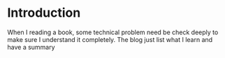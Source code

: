 # Introduction
When I reading a book, some technical problem need be check deeply to make sure I understand it completely. The blog just list what I learn and have a summary 
